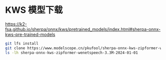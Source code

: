 # KWS 模型下载
https://k2-fsa.github.io/sherpa/onnx/kws/pretrained_models/index.html#sherpa-onnx-kws-pre-trained-models


```bash
git lfs install
git clone https://www.modelscope.cn/pkufool/sherpa-onnx-kws-zipformer-wenetspeech-3.3M-2024-01-01.git
ls -lh sherpa-onnx-kws-zipformer-wenetspeech-3.3M-2024-01-01
```
